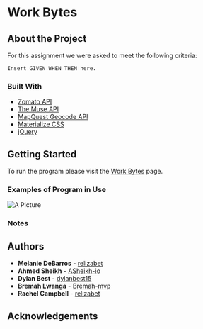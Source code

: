 # Work Bytes

## About the Project

For this assignment we were asked to meet the following criteria:

    Insert GIVEN WHEN THEN here.

### Built With

- <a href="https://developers.zomato.com/api">Zomato API</a>
- <a href="https://www.themuse.com/developers/api/v2">The Muse API</a>
- <a href="https://developer.mapquest.com/documentation/geocoding-api/">MapQuest Geocode API</a>
- <a href="https://materializecss.com/">Materialize CSS</a>
- <a href="https://api.jquery.com/">jQuery</a>

## Getting Started

To run the program please visit the <a href="">Work Bytes</a> page.

### Examples of Program in Use

![A Picture]()

### Notes

## Authors

- **Melanie DeBarros** - [relizabet](https://github.com/melaniede)
- **Ahmed Sheikh** - [ASheikh-io](https://github.com/ASheikh-io)
- **Dylan Best** - [dylanbest15](https://github.com/dylanbest15)
- **Bremah Lwanga** - [Bremah-mvp](https://github.com/Bremah-mvp)
- **Rachel Campbell** - [relizabet](https://github.com/relizabet)

## Acknowledgements
